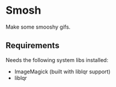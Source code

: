 # Smosh
Make some smooshy gifs.

## Requirements
Needs the following system libs installed:
 - ImageMagick (built with liblqr support)
 - liblqr
